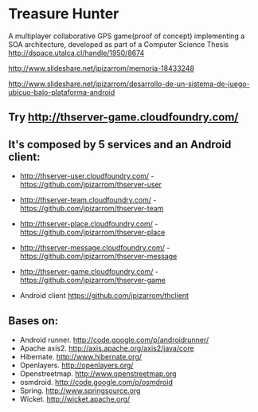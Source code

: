 # Treasure Hunter

A multiplayer collaborative GPS game(proof of concept) implementing a SOA architecture, developed as part of a Computer Science Thesis http://dspace.utalca.cl/handle/1950/8674

http://www.slideshare.net/jpizarrom/memoria-18433248

http://www.slideshare.net/jpizarrom/desarrollo-de-un-sistema-de-juego-ubicuo-bajo-plataforma-android



## Try http://thserver-game.cloudfoundry.com/

## It's composed by 5 services and an Android client:
* http://thserver-user.cloudfoundry.com/	-	https://github.com/jpizarrom/thserver-user
* http://thserver-team.cloudfoundry.com/	-	https://github.com/jpizarrom/thserver-team
* http://thserver-place.cloudfoundry.com/	-	https://github.com/jpizarrom/thserver-place
* http://thserver-message.cloudfoundry.com/	-	https://github.com/jpizarrom/thserver-message
* http://thserver-game.cloudfoundry.com/	-	https://github.com/jpizarrom/thserver-game

* Android client https://github.com/jpizarrom/thclient


## Bases on:
* Android runner. http://code.google.com/p/androidrunner/
* Apache axis2. http://axis.apache.org/axis2/java/core
* Hibernate. http://www.hibernate.org/
* Openlayers. http://openlayers.org/
* Openstreetmap. http://www.openstreetmap.org
* osmdroid. http://code.google.com/p/osmdroid
* Spring. http://www.springsource.org
* Wicket. http://wicket.apache.org/

